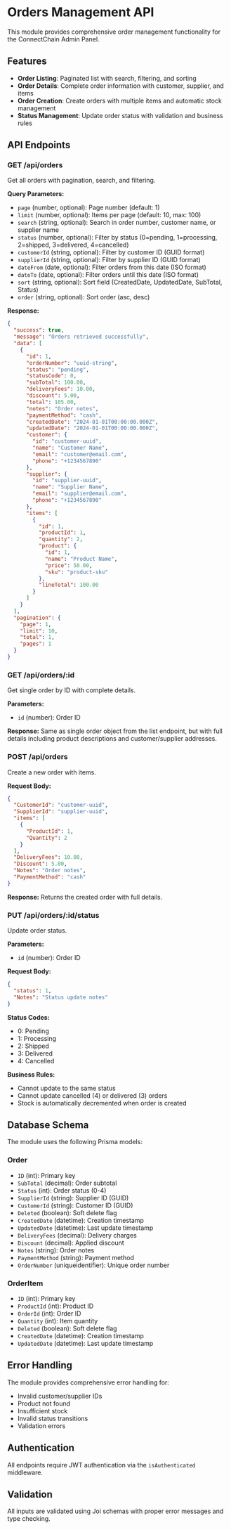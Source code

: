 # Orders Management API

This module provides comprehensive order management functionality for the ConnectChain Admin Panel.

## Features

- **Order Listing**: Paginated list with search, filtering, and sorting
- **Order Details**: Complete order information with customer, supplier, and items
- **Order Creation**: Create orders with multiple items and automatic stock management
- **Status Management**: Update order status with validation and business rules

## API Endpoints

### GET /api/orders
Get all orders with pagination, search, and filtering.

**Query Parameters:**
- `page` (number, optional): Page number (default: 1)
- `limit` (number, optional): Items per page (default: 10, max: 100)
- `search` (string, optional): Search in order number, customer name, or supplier name
- `status` (number, optional): Filter by status (0=pending, 1=processing, 2=shipped, 3=delivered, 4=cancelled)
- `customerId` (string, optional): Filter by customer ID (GUID format)
- `supplierId` (string, optional): Filter by supplier ID (GUID format)
- `dateFrom` (date, optional): Filter orders from this date (ISO format)
- `dateTo` (date, optional): Filter orders until this date (ISO format)
- `sort` (string, optional): Sort field (CreatedDate, UpdatedDate, SubTotal, Status)
- `order` (string, optional): Sort order (asc, desc)

**Response:**
```json
{
  "success": true,
  "message": "Orders retrieved successfully",
  "data": [
    {
      "id": 1,
      "orderNumber": "uuid-string",
      "status": "pending",
      "statusCode": 0,
      "subTotal": 100.00,
      "deliveryFees": 10.00,
      "discount": 5.00,
      "total": 105.00,
      "notes": "Order notes",
      "paymentMethod": "cash",
      "createdDate": "2024-01-01T00:00:00.000Z",
      "updatedDate": "2024-01-01T00:00:00.000Z",
      "customer": {
        "id": "customer-uuid",
        "name": "Customer Name",
        "email": "customer@email.com",
        "phone": "+1234567890"
      },
      "supplier": {
        "id": "supplier-uuid",
        "name": "Supplier Name",
        "email": "supplier@email.com",
        "phone": "+1234567890"
      },
      "items": [
        {
          "id": 1,
          "productId": 1,
          "quantity": 2,
          "product": {
            "id": 1,
            "name": "Product Name",
            "price": 50.00,
            "sku": "product-sku"
          },
          "lineTotal": 100.00
        }
      ]
    }
  ],
  "pagination": {
    "page": 1,
    "limit": 10,
    "total": 1,
    "pages": 1
  }
}
```

### GET /api/orders/:id
Get single order by ID with complete details.

**Parameters:**
- `id` (number): Order ID

**Response:**
Same as single order object from the list endpoint, but with full details including product descriptions and customer/supplier addresses.

### POST /api/orders
Create a new order with items.

**Request Body:**
```json
{
  "CustomerId": "customer-uuid",
  "SupplierId": "supplier-uuid",
  "items": [
    {
      "ProductId": 1,
      "Quantity": 2
    }
  ],
  "DeliveryFees": 10.00,
  "Discount": 5.00,
  "Notes": "Order notes",
  "PaymentMethod": "cash"
}
```

**Response:**
Returns the created order with full details.

### PUT /api/orders/:id/status
Update order status.

**Parameters:**
- `id` (number): Order ID

**Request Body:**
```json
{
  "status": 1,
  "Notes": "Status update notes"
}
```

**Status Codes:**
- 0: Pending
- 1: Processing
- 2: Shipped
- 3: Delivered
- 4: Cancelled

**Business Rules:**
- Cannot update to the same status
- Cannot update cancelled (4) or delivered (3) orders
- Stock is automatically decremented when order is created

## Database Schema

The module uses the following Prisma models:

### Order
- `ID` (int): Primary key
- `SubTotal` (decimal): Order subtotal
- `Status` (int): Order status (0-4)
- `SupplierId` (string): Supplier ID (GUID)
- `CustomerId` (string): Customer ID (GUID)
- `Deleted` (boolean): Soft delete flag
- `CreatedDate` (datetime): Creation timestamp
- `UpdatedDate` (datetime): Last update timestamp
- `DeliveryFees` (decimal): Delivery charges
- `Discount` (decimal): Applied discount
- `Notes` (string): Order notes
- `PaymentMethod` (string): Payment method
- `OrderNumber` (uniqueidentifier): Unique order number

### OrderItem
- `ID` (int): Primary key
- `ProductId` (int): Product ID
- `OrderId` (int): Order ID
- `Quantity` (int): Item quantity
- `Deleted` (boolean): Soft delete flag
- `CreatedDate` (datetime): Creation timestamp
- `UpdatedDate` (datetime): Last update timestamp

## Error Handling

The module provides comprehensive error handling for:
- Invalid customer/supplier IDs
- Product not found
- Insufficient stock
- Invalid status transitions
- Validation errors

## Authentication

All endpoints require JWT authentication via the `isAuthenticated` middleware.

## Validation

All inputs are validated using Joi schemas with proper error messages and type checking.
